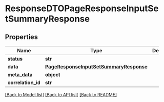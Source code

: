 # ResponseDTOPageResponseInputSetSummaryResponse

## Properties
Name | Type | Description | Notes
------------ | ------------- | ------------- | -------------
**status** | **str** |  | [optional] 
**data** | [**PageResponseInputSetSummaryResponse**](PageResponseInputSetSummaryResponse.md) |  | [optional] 
**meta_data** | **object** |  | [optional] 
**correlation_id** | **str** |  | [optional] 

[[Back to Model list]](../README.md#documentation-for-models) [[Back to API list]](../README.md#documentation-for-api-endpoints) [[Back to README]](../README.md)

